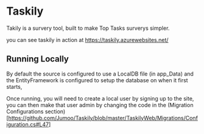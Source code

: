 # Taskily
Takily is a survery tool, built to make Top Tasks surverys simpler. 

you can see taskily in action at https://taskily.azurewebsites.net/

## Running Locally
By default the source is configured to use a LocalDB file (in app_Data) 
and the EntityFramework is configured to setup the database on when it first starts,

Once running, you will need to create a local user by signing up to the site,
you can then make that user admin by changing the code in the (Migration Configurations
section)[https://github.com/Jumoo/Taskily/blob/master/TaskilyWeb/Migrations/Configuration.cs#L47]

